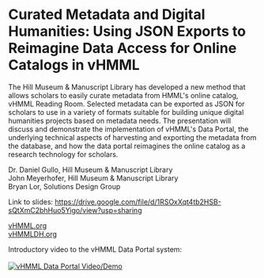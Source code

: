# Curated Metadata and Digital Humanities: Using JSON Exports to Reimagine Data Access for Online Catalogs in vHMML
The Hill Museum & Manuscript Library has developed a new method that allows scholars to easily curate metadata from HMML's online catalog, vHMML Reading Room. Selected metadata can be exported as JSON for scholars to use in a variety of formats suitable for building unique digital humanities projects based on metadata needs. The presentation will discuss and demonstrate the implementation of vHMML's Data Portal, the underlying technical aspects of harvesting and exporting the metadata from the database, and how the data portal reimagines the online catalog as a research technology for scholars.

Dr. Daniel Gullo, Hill Museum & Manuscript Library<br>
John Meyerhofer, Hill Museum & Manuscript Library<br>
Bryan Lor, Solutions Design Group

Link to slides:
https://drive.google.com/file/d/1RSOxXqt4tb2HSB-sQtXmC2bhHuo5Yigo/view?usp=sharing

[vHMML.org](https://www.vhmml.org)<br>
[vHMMLDH.org](https://www.vhmmldh.org)

Introductory video to the vHMML Data Portal system:<br><br>
[![vHMML Data Portal Video/Demo](https://i.ytimg.com/vi/6xSVvm3fEeU/hqdefault.jpg)](https://youtu.be/6xSVvm3fEeU "vHMML Data Portal")
